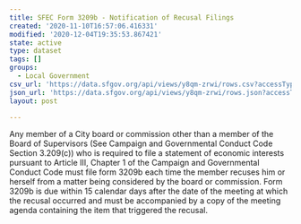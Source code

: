 ```yaml
---
title: SFEC Form 3209b - Notification of Recusal Filings
created: '2020-11-10T16:57:06.416331'
modified: '2020-12-04T19:35:53.867421'
state: active
type: dataset
tags: []
groups:
  - Local Government
csv_url: 'https://data.sfgov.org/api/views/y8qm-zrwi/rows.csv?accessType=DOWNLOAD'
json_url: 'https://data.sfgov.org/api/views/y8qm-zrwi/rows.json?accessType=DOWNLOAD'
layout: post

---
```

Any  member  of  a  City  board  or  commission  other  than  a  member  of  the  Board  of  Supervisors  (See Campaign  and  Governmental  Conduct  Code  Section  3.209(c))  who  is  required  to  file  a  statement  of  economic interests pursuant to Article III, Chapter 1 of the Campaign and Governmental Conduct Code must file form 3209b each time the member recuses him or herself from a matter being considered by the board or commission.  Form 3209b is due within 15 calendar days after the date of the meeting at which the recusal occurred and must be accompanied by a copy of the meeting agenda containing the item that triggered the recusal.
